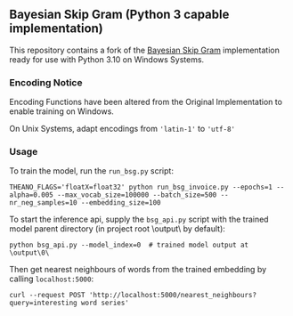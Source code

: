 ## Bayesian Skip Gram (Python 3 capable implementation)

This repository contains a fork of the [Bayesian Skip Gram](https://github.com/abrazinskas/BSG) implementation ready for use with Python 3.10 on Windows Systems.

### Encoding Notice

Encoding Functions have been altered from the Original Implementation to enable training on Windows.

On Unix Systems, adapt encodings from `'latin-1'` to `'utf-8'`


### Usage

To train the model, run the `run_bsg.py` script:
```
THEANO_FLAGS='floatX=float32' python run_bsg_invoice.py --epochs=1 --alpha=0.005 --max_vocab_size=100000 --batch_size=500 --nr_neg_samples=10 --embedding_size=100
```

To start the inference api, supply the `bsg_api.py` script with the trained model parent directory (in project root \output\ by default):
```
python bsg_api.py --model_index=0  # trained model output at \output\0\
```

Then get nearest neighbours of words from the trained embedding by calling `localhost:5000`:
```
curl --request POST 'http://localhost:5000/nearest_neighbours?query=interesting word series'
```



